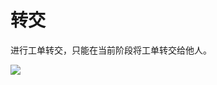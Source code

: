 # 转交

进行工单转交，只能在当前阶段将工单转交给他人。

![](https://www.fdevops.com/wp-content/uploads/2020/07/image-11.png)
